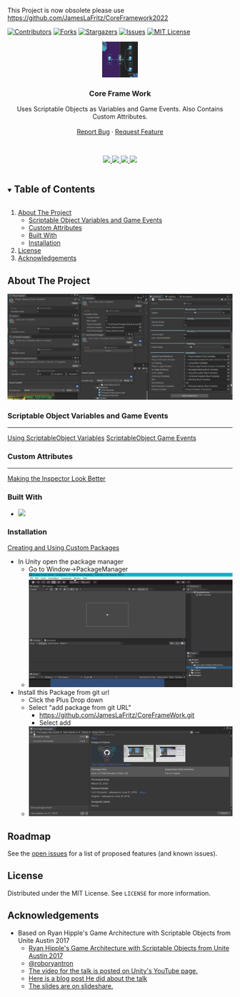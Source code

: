 This Project is now obsolete please use https://github.com/JamesLaFritz/CoreFramework2022

<!-- PROJECT SHIELDS -->
[![Contributors][contributors-shield]][contributors-url]
[![Forks][forks-shield]][forks-url]
[![Stargazers][stars-shield]][stars-url]
[![Issues][issues-shield]][issues-url]
[![MIT License][license-shield]][license-url]




<!-- PROJECT LOGO -->
<p align="center">
  <a href="https://github.com/JamesLaFritz/CoreFrameWork">
    <img src="Images/Logo.png" alt="Logo" width="80" height="80">
  </a>
</p>

  <h3 align="center">Core Frame Work</h3>

  <p align="center">
    Uses Scriptable Objects as Variables and Game Events. Also Contains Custom Attributes.
    <br />
    <br />
    <a href="https://github.com/JamesLaFritz/CoreFrameWork/issues">Report Bug</a>
    ·
    <a href="https://github.com/JamesLaFritz/CoreFrameWork/issues">Request Feature</a>
  </p>
<br />


<!-- Links -->
<p align="center">
  <a href="https://jameslafritz.intensive.gamedevhq.com/">
	  <img src="https://img.shields.io/badge/Portfolio-21759B?style=for-the-badge&logo=wordpress&logoColor=white"/>
  </a>
  <a href="https://www.linkedin.com/in/james-lafritz/">
	  <img src="https://img.shields.io/badge/LinkedIn-0077B5?style=for-the-badge&logo=linkedin&logoColor=white"/>
  </a> 
  <a href="https://ktmarine1999.medium.com/">
	  <img src="https://img.shields.io/badge/Articles-12100E?style=for-the-badge&logo=medium&logoColor=white"/>
  </a>
  <a href="https://ktmarine1999.itch.io/">
	  <img src="https://img.shields.io/badge/Itch.io-FA5C5C?style=for-the-badge&logo=Itch.io&logoColor=white"/>
  </a>
</p>



<!-- TABLE OF CONTENTS -->
<details open="open">
  <summary><h2 style="display: inline-block">Table of Contents</h2></summary>
  <ol>
    <li>
      <a href="#about-the-project">About The Project</a>
      <ul>
        <li><a href="#scriptable-object-variables-and-game-events">Scriptable Object Variables and Game Events</a></li>
      </ul>
      <ul>
        <li><a href="#custom-attributes">Custom Attributes</a></li>
      </ul>
      <ul>
        <li><a href="#built-with">Built With</a></li>
      </ul>
      <ul>
        <li><a href="#installation">Installation</a></li>
      </ul>
    </li>
    <li><a href="#license">License</a></li>
    <li><a href="#acknowledgements">Acknowledgements</a></li>
  </ol>
</details>



<!-- ABOUT THE PROJECT -->
## About The Project

![Project Screen Shot](Images/ScreenShot.png)


### Scriptable Object Variables and Game Events
-------------------------------------------------------------------------------
[Using ScriptableObject Variables](https://blog.devgenius.io/script-communication-in-unity-using-scriptable-objects-ad2ef0d99c59)
[ScriptableObject Game Events](https://blog.devgenius.io/scriptableobject-game-events-1f3401bbde72)


### Custom Attributes
-------------------------------------------------------------------------------
[Making the Inspector Look Better](https://blog.devgenius.io/making-the-inspector-look-better-175baf39ada0)

### Built With

* <a href="https://www.linkedin.com/in/james-lafritz/"><img src="https://img.shields.io/badge/Unity-100000?style=for-the-badge&logo=unity&logoColor=white"/></a>


<!-- Installation -->
### Installation
[Creating and Using Custom Packages](https://blog.devgenius.io/creating-custom-packages-for-use-in-unity-7dfbaa49e4b4)

* In Unity open the package manager
  *  Go to Window->PackageManager
  * ![OpenPackageManager](Images/OpenPackageManager.gif)
* Install this Package from git url
  * Click the Plus Drop down
  * Select "add package from git URL" 
     * https://github.com/JamesLaFritz/CoreFrameWork.git
     * Select add
  * ![InstallPackage](Images/InstallPackage.gif)

<!-- ROADMAP -->
## Roadmap

See the [open issues](https://github.com/JamesLaFritz/CoreFrameWork/issues) for a list of proposed features (and known issues).



<!-- LICENSE -->
## License

Distributed under the MIT License. See `LICENSE` for more information.


<!-- ACKNOWLEDGEMENTS -->
## Acknowledgements

* Based on Ryan Hipple's Game Architecture with Scriptable Objects from Unite Austin 2017 
  * [Ryan Hipple's Game Architecture with Scriptable Objects from Unite Austin 2017 ](https://github.com/roboryantron/Unite2017)
  * [@roboryantron](https://twitter.com/roboryantron)
  * [The video for the talk is posted on Unity's YouTube page.](https://www.youtube.com/watch?v=raQ3iHhE_Kk)
  * [Here is a blog post He did about the talk](http://www.roboryantron.com/2017/10/unite-2017-game-architecture-with.html)
  * [The slides are on slideshare.](https://www.slideshare.net/RyanHipple/game-architecture-with-scriptable-objects)

<!-- MARKDOWN LINKS & IMAGES -->
<!-- https://www.markdownguide.org/basic-syntax/#reference-style-links -->
[contributors-shield]: https://img.shields.io/github/contributors/JamesLafritz/CoreFrameWork.svg?style=for-the-badge
[contributors-url]: https://github.com/JamesLafritz/CoreFrameWork/graphs/contributors
[forks-shield]: https://img.shields.io/github/forks/JamesLafritz/CoreFrameWork.svg?style=for-the-badge
[forks-url]: https://github.com/JamesLafritz/CoreFrameWork/network/members
[stars-shield]: https://img.shields.io/github/stars/JamesLafritz/CoreFrameWork.svg?style=for-the-badge
[stars-url]: https://github.com/JamesLafritz/CoreFrameWork/stargazers
[issues-shield]: https://img.shields.io/github/issues/JamesLafritz/CoreFrameWork.svg?style=for-the-badge
[issues-url]: https://github.com/JamesLafritz/CoreFrameWork/issues
[license-shield]: https://img.shields.io/github/license/JamesLafritz/CoreFrameWork.svg?style=for-the-badge
[license-url]: https://github.com/JamesLafritz/CoreFrameWork/blob/main/LICENSE
